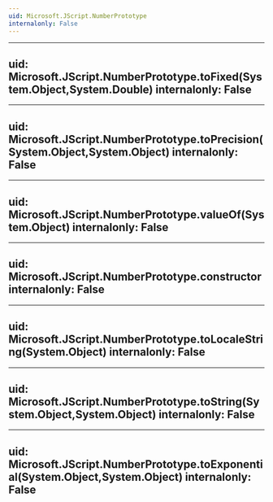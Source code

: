 ```yaml
---
uid: Microsoft.JScript.NumberPrototype
internalonly: False
---
```


---
uid: Microsoft.JScript.NumberPrototype.toFixed(System.Object,System.Double)
internalonly: False
---

---
uid: Microsoft.JScript.NumberPrototype.toPrecision(System.Object,System.Object)
internalonly: False
---

---
uid: Microsoft.JScript.NumberPrototype.valueOf(System.Object)
internalonly: False
---

---
uid: Microsoft.JScript.NumberPrototype.constructor
internalonly: False
---

---
uid: Microsoft.JScript.NumberPrototype.toLocaleString(System.Object)
internalonly: False
---

---
uid: Microsoft.JScript.NumberPrototype.toString(System.Object,System.Object)
internalonly: False
---

---
uid: Microsoft.JScript.NumberPrototype.toExponential(System.Object,System.Object)
internalonly: False
---
